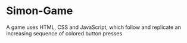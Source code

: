 # Simon-Game
A game uses HTML, CSS and JavaScript, which follow and replicate an increasing sequence of colored button presses

